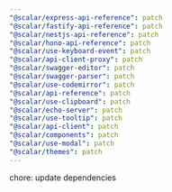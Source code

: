 ```yaml
---
"@scalar/express-api-reference": patch
"@scalar/fastify-api-reference": patch
"@scalar/nestjs-api-reference": patch
"@scalar/hono-api-reference": patch
"@scalar/use-keyboard-event": patch
"@scalar/api-client-proxy": patch
"@scalar/swagger-editor": patch
"@scalar/swagger-parser": patch
"@scalar/use-codemirror": patch
"@scalar/api-reference": patch
"@scalar/use-clipboard": patch
"@scalar/echo-server": patch
"@scalar/use-tooltip": patch
"@scalar/api-client": patch
"@scalar/components": patch
"@scalar/use-modal": patch
"@scalar/themes": patch
---
```


chore: update dependencies
